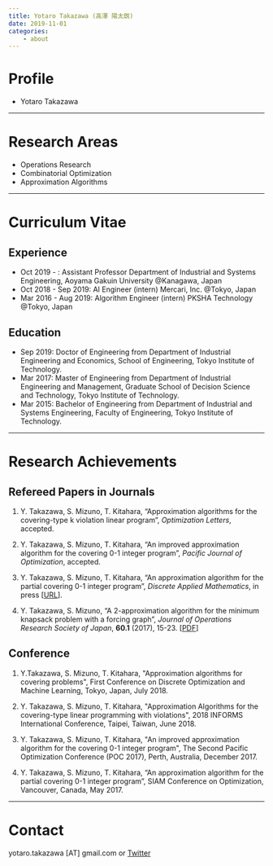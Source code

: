 ```yaml
---
title: Yotaro Takazawa (高澤 陽太朗)
date: 2019-11-01
categories:
    - about 
---
```


# Profile

- Yotaro Takazawa


---
# Research Areas

- Operations Research
- Combinatorial Optimization 
- Approximation Algorithms

---

# Curriculum Vitae

## Experience
-  Oct 2019 - : Assistant Professor
Department of Industrial and Systems Engineering, Aoyama Gakuin University @Kanagawa, Japan
- Oct 2018 - Sep 2019: AI Engineer (intern)
Mercari, Inc. @Tokyo, Japan
- Mar 2016 - Aug 2019: Algorithm Engineer (intern)
PKSHA Technology @Tokyo, Japan


## Education
-   Sep 2019: Doctor of Engineering from Department of Industrial Engineering and Economics, School of Engineering, Tokyo Institute of Technology.
-   Mar 2017: Master of Engineering from Department of Industrial Engineering and Management, Graduate School of Decision Science and Technology, Tokyo Institute of Technology.
-   Mar 2015: Bachelor of Engineering from Department of Industrial and Systems Engineering, Faculty of Engineering, Tokyo Institute of Technology.


---
# Research Achievements

## Refereed Papers in Journals

1. Y. Takazawa, S. Mizuno, T. Kitahara, “Approximation algorithms for the covering-type k violation linear program”, *Optimization Letters*, accepted.

1. Y. Takazawa, S. Mizuno, T. Kitahara, “An improved approximation algorithm for the covering 0-1 integer program”, *Pacific Journal of Optimization*, accepted.

1.  Y. Takazawa, S. Mizuno, T. Kitahara, “An approximation algorithm for the partial covering 0-1 integer program”, *Discrete Applied Mathematics*, in press [[URL](http://www.sciencedirect.com/science/article/pii/S0166218X17304109)].

1.   Y. Takazawa, S. Mizuno, “A 2-approximation algorithm for the minimum knapsack problem with a forcing graph”, *Journal of Operations Research Society of Japan*, **60.1** (2017), 15-23. [[PDF](http://www.orsj.or.jp/~archive/pdf/e_mag/Vol.60_01_015.pdf)]

## Conference

1. Y.Takazawa, S. Mizuno, T. Kitahara, "Approximation algorithms for covering problems", First Conference on
Discrete Optimization and Machine Learning, Tokyo, Japan, July 2018.

1. Y. Takazawa, S. Mizuno, T. Kitahara, "Approximation Algorithms for the covering-type linear programming with violations", 2018 INFORMS International Conference, Taipei, Taiwan, June 2018.

1. Y. Takazawa, S. Mizuno, T. Kitahara, "An improved approximation algorithm for the covering 0-1 integer program", The Second Pacific Optimization Conference (POC 2017), Perth, Australia, December 2017.

1.	Y. Takazawa, S. Mizuno, T. Kitahara, “An approximation algorithm for the partial covering 0-1 integer program”, SIAM Conference on Optimization, Vancouver, Canada, May 2017.

---
# Contact

yotaro.takazawa [AT] gmail.com or [Twitter](https://twitter.com/y_takazawa)